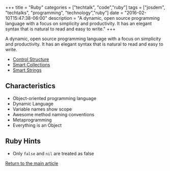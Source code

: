 +++
title = "Ruby"
categories = ["techtalk", "code","ruby"]
tags = ["josdem", "techtalks", "programming", "technology","ruby"]
date = "2016-02-10T15:47:38-06:00"
description = "A dynamic, open source programming language with a focus on simplicity and productivity. It has an elegant syntax that is natural to read and easy to write."
+++

A dynamic, open source programming language with a focus on simplicity and productivity. It has an elegant syntax that is natural to read and easy to write.

* [Control Structure](/techtalk/ruby/ruby_control_structure)
* [Smart Collections](/techtalk/ruby/ruby_smart_collections)
* [Smart Strings](/techtalk/ruby/ruby_smart_strings)

## Characteristics

* Object-oriented programming language
* Dynamic Language
* Variable names show scope
* Awesome method naming conventions
* Metaprogramming
* Everything is an Object

## Ruby Hints

* Only `false` and `nil` are treated as false


[Return to the main article](/techtalk/techtalks)

